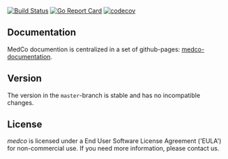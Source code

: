 [![Build Status](https://travis-ci.org/lca1/medco.svg?branch=master)](https://travis-ci.org/lca1/medco) [![Go Report Card](https://goreportcard.com/badge/github.com/lca1/medco)](https://goreportcard.com/report/github.com/lca1/medco) [![codecov](https://codecov.io/gh/lca1/medco/branch/master/graph/badge.svg)](https://codecov.io/gh/lca1/medco)

## Documentation

MedCo documention is centralized in a set of github-pages: [medco-documentation](https://lca1.github.io/medco-documentation/index.html).

## Version

The version in the `master`-branch is stable and has no incompatible changes.

## License

*medco* is licensed under a End User Software License Agreement ('EULA') for non-commercial use. If you need more information, please contact us.
